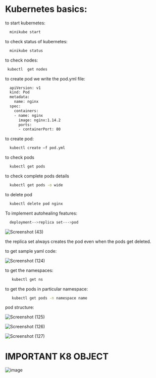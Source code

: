 
# Kubernetes basics:

to start kubernetes:
```bash
  minikube start
```

to check status of  kubernetes:
```bash
  minikube status
```

to check nodes:
```bash
 kubectl  get nodes
```

to create pod we write the pod.yml file: 
```bash
  apiVersion: v1
  kind: Pod
  metadata:
    name: nginx
  spec:
    containers:
    - name: nginx
      image: nginx:1.14.2
      ports:
      - containerPort: 80

```

to create pod:
```bash
  kubectl create –f pod.yml
```
to check pods
```bash
  kubectl get pods
```

to check complete pods details
```bash
  kubectl get pods -o wide
```

to delete pod
```bash
  kubectl delete pod nginx
```

To implement autohealing features:
```bash
  deployment-->replica set--->pod
```
![Screenshot (43)](https://github.com/HIMA10SHREE/Kubernetes_practical/assets/52618743/b0860b9c-1c4a-49ac-b2f5-9e8b9af9721f)

the replica set always creates the pod even when the pods get deleted.


to get sample yaml code:


![Screenshot (124)](https://github.com/HIMA10SHREE/Kubernetes_practical/assets/52618743/5e5e4cac-95db-4122-b7dc-e44b847e123f)

to get the namespaces:
```bash
   kubectl get ns
```

to get the pods in particular namespace:
```bash
   kubectl get pods -n namespace name
```

pod structure:

![Screenshot (125)](https://github.com/HIMA10SHREE/Kubernetes_practical/assets/52618743/0b8743da-cbbe-434e-9882-b99affc721a8)


![Screenshot (126)](https://github.com/HIMA10SHREE/Kubernetes_practical/assets/52618743/4d09fdcc-a421-4da8-af0e-d48619e751df)


![Screenshot (127)](https://github.com/HIMA10SHREE/Kubernetes_practical/assets/52618743/d65f772c-6a02-4276-a840-4e46ea7662f3)



IMPORTANT K8 OBJECT
===================
![image](https://github.com/HIMA10SHREE/Kubernetes_practical/assets/52618743/14b0adc5-cd49-408a-885c-8bad9154dd93)

